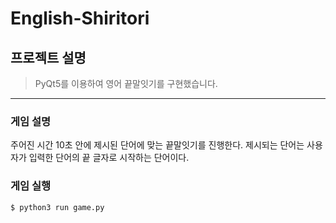 # English-Shiritori


## 프로젝트 설명
> PyQt5를 이용하여 영어 끝말잇기를 구현했습니다.
-------------

### 게임 설명

주어진 시간 10초 안에 제시된 단어에 맞는 끝말잇기를 진행한다.
제시되는 단어는 사용자가 입력한 단어의 끝 글자로 시작하는 단어이다.


### 게임 실행

```
$ python3 run game.py
```

